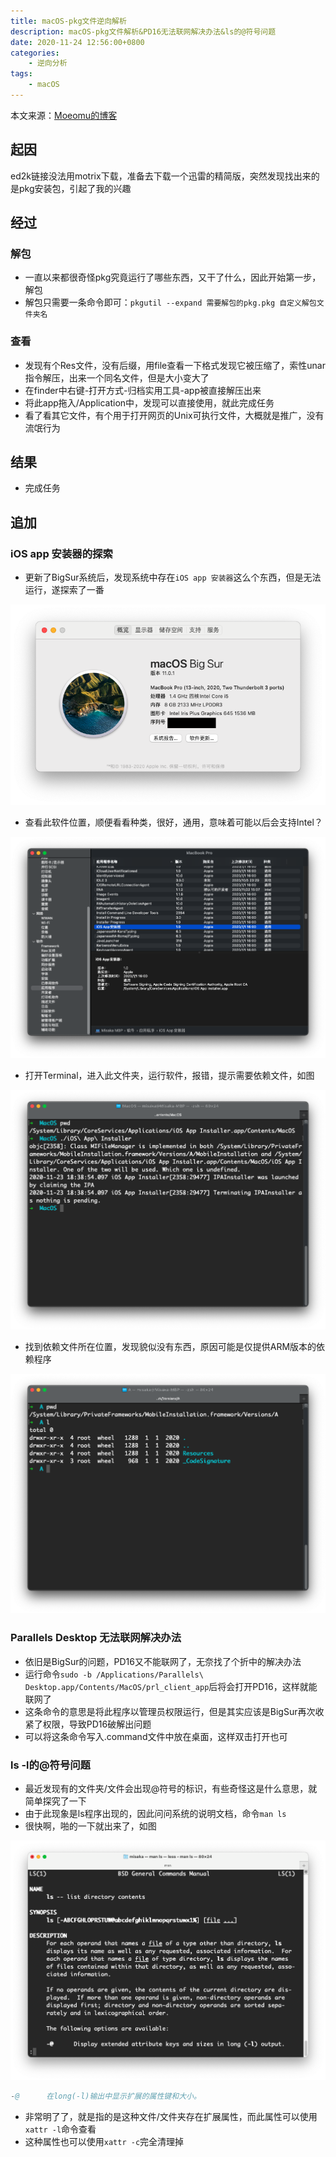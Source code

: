 ```yaml
---
title: macOS-pkg文件逆向解析
description: macOS-pkg文件解析&PD16无法联网解决办法&ls的@符号问题
date: 2020-11-24 12:56:00+0800
categories:
    - 逆向分析
tags:
    - macOS
---
```


本文来源：[Moeomu的博客](/zh-cn/posts/macos-pkg文件逆向解析/)

## 起因

ed2k链接没法用motrix下载，准备去下载一个迅雷的精简版，突然发现找出来的是pkg安装包，引起了我的兴趣

## 经过

### 解包

- 一直以来都很奇怪pkg究竟运行了哪些东西，又干了什么，因此开始第一步，解包
- 解包只需要一条命令即可：`pkgutil --expand 需要解包的pkg.pkg 自定义解包文件夹名`

### 查看

- 发现有个Res文件，没有后缀，用file查看一下格式发现它被压缩了，索性unar指令解压，出来一个同名文件，但是大小变大了
- 在finder中右键-打开方式-归档实用工具-app被直接解压出来
- 将此app拖入/Application中，发现可以直接使用，就此完成任务
- 看了看其它文件，有个用于打开网页的Unix可执行文件，大概就是推广，没有流氓行为

## 结果

- 完成任务

## 追加

### iOS app 安装器的探索

- 更新了BigSur系统后，发现系统中存在`iOS app 安装器`这么个东西，但是无法运行，遂探索了一番

![系统](System.png)

- 查看此软件位置，顺便看看种类，很好，通用，意味着可能以后会支持Intel？

![Locate](locate.png)

- 打开Terminal，进入此文件夹，运行软件，报错，提示需要依赖文件，如图

![2](2.png)

- 找到依赖文件所在位置，发现貌似没有东西，原因可能是仅提供ARM版本的依赖程序

![3](3.png)

### Parallels Desktop 无法联网解决办法

- 依旧是BigSur的问题，PD16又不能联网了，无奈找了个折中的解决办法
- 运行命令`sudo -b /Applications/Parallels\ Desktop.app/Contents/MacOS/prl_client_app`后将会打开PD16，这样就能联网了
- 这条命令的意思是将此程序以管理员权限运行，但是其实应该是BigSur再次收紧了权限，导致PD16破解出问题
- 可以将这条命令写入.command文件中放在桌面，这样双击打开也可

### ls -l的@符号问题

- 最近发现有的文件夹/文件会出现@符号的标识，有些奇怪这是什么意思，就简单探究了一下
- 由于此现象是ls程序出现的，因此问问系统的说明文档，命令`man ls`
- 很快啊，啪的一下就出来了，如图

![man-ls](man-ls.png)

```s
-@      在long(-l)输出中显示扩展的属性键和大小。
```

- 非常明了了，就是指的是这种文件/文件夹存在扩展属性，而此属性可以使用`xattr -l`命令查看
- 这种属性也可以使用`xattr -c`完全清理掉
